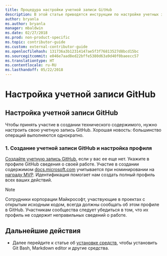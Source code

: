 ```yaml
---
title: Процедура настройки учетной записи GitHub
description: В этой статье приводятся инструкции по настройке учетных записей GitHub, которые требуются для участия в создании содержимого на сайте docs.microsoft.com.
author: bryanla
ms.author: bryanla
manager: mbaldwin
ms.date: 02/27/2018
ms.prod: non-product-specific
ms.topic: contributor-guide
ms.custom: external-contributor-guide
ms.openlocfilehash: 131736a3b12314147ae5f3f76813527d8bcd15bc
ms.sourcegitcommit: e046e7aad8ed22bffe5380d63a9d40f0baeecc57
ms.translationtype: HT
ms.contentlocale: ru-RU
ms.lasthandoff: 05/22/2018
---
```

# <a name="github-account-setup"></a>Настройка учетной записи GitHub

## <a name="set-up-your-github-account"></a>Настройка учетной записи GitHub

Чтобы принять участие в создании технического содержимого, нужно настроить свою учетную запись GitHub. Хорошая новость: большинство операций выполняются однократно.

### <a name="1-create-a-github-account-and-set-up-your-profile"></a>1. Создание учетной записи GitHub и настройка профиля

[Создайте учетную запись GitHub](https://github.com/join), если у вас ее еще нет. Укажите в профиле GitHub сведения о своей работе. Участие в создании содержимом [docs.microsoft.com](https://docs.microsoft.com) учитывается при номинировании на [награду MVP](https://mvp.microsoft.com). Идентификация помогает нам создать полный профиль всех ваших действий.

>[!NOTE]
> Сотрудники корпорации Майкрософт, участвующие в проектах с открытым исходным кодом, всегда должны сообщать об этом профиле в GitHub. Участникам сообщества следует убедиться в том, что их профиль не содержит неправильных сведений о работе.

## <a name="next-steps"></a>Дальнейшие действия

* Далее перейдите к статье об [установке средств](get-started-setup-tools.md), чтобы установить Git Bash, Markdown editor и другие средства.
